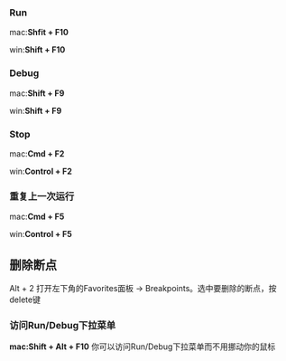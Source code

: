 ### Run

mac:**Shfit + F10**

win:**Shift + F10**

### Debug

mac:**Shift + F9**

win:**Shift + F9**

### Stop

mac:**Cmd + F2**

win:**Control + F2**

### 重复上一次运行

mac:**Cmd + F5**

win:**Control + F5**

## 删除断点

Alt + 2 打开左下角的Favorites面板 -&gt; Breakpoints。选中要删除的断点，按delete键



### 访问Run/Debug下拉菜单

**mac:Shift + Alt + F10** 你可以访问Run/Debug下拉菜单而不用挪动你的鼠标

